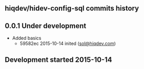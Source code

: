hiqdev/hidev-config-sql commits history
---------------------------------------

## 0.0.1 Under development

- Added basics
    - 59582ec 2015-10-14 inited (sol@hiqdev.com)

## Development started 2015-10-14

